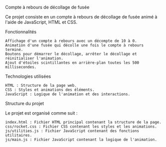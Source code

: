 Compte à rebours de décollage de fusée

Ce projet consiste en un compte à rebours de décollage de fusée animé à l'aide de JavaScript, HTML et CSS.

Fonctionnalités

    Affichage d'un compte à rebours avec un décompte de 10 à 0.
    Animation d'une fusée qui décolle une fois le compte à rebours terminé.
    Boutons pour démarrer le décollage, arrêter le décollage et réinitialiser l'animation.
    Ajout d'étoiles scintillantes en arrière-plan toutes les 500 millisecondes.

Technologies utilisées

    HTML : Structure de la page web.
    CSS : Styles et animations des éléments.
    JavaScript : Logique de l'animation et des interactions.

Structure du projet

Le projet est organisé comme suit :

    index.html : Fichier HTML principal contenant la structure de la page.
    css/rocket.css : Fichier CSS contenant les styles et les animations.
    js/utilities.js : Fichier JavaScript contenant des fonctions utilitaires.
    js/main.js : Fichier JavaScript contenant la logique de l'animation.
